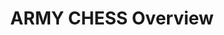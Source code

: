 ---
title: ARMY CHESS Overview
year:
description: The purpose of this page is to highlight the basic information about the ARMY CHESS BIC vehicle.
external_url: eis.army.mil/programs/chess
content_tags:
type: link
filters: best-in-class
---